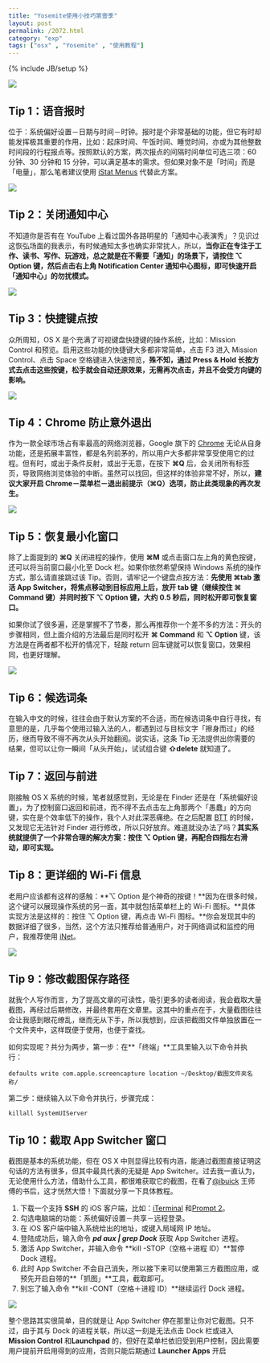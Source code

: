 ```yaml
---
title: "Yosemite使用小技巧第壹季"
layout: post
permalink: /2072.html
category: "exp"
tags: ["osx" , "Yosemite" , "使用教程"]
---
```

{% include JB/setup %}

![](/wp-content/uploads/sinapicv2-backup/2072-ww2-mw600-005V4vEUjw1enuhlmpi1aj30iw0dfmzg.jpg)

## Tip 1：语音报时

位于：系统偏好设置－日期与时间－时钟。报时是个非常基础的功能，但它有时却能发挥极其重要的作用，比如：起床时间、午饭时间、睡觉时间，亦或为其他整数时间段的行程报点等。按照默认的方案，两次报点的间隔时间单位可选三项：60 分钟、30 分钟和 15 分钟，可以满足基本的需求。但如果对象不是「时间」而是「电量」，那么笔者建议使用 [iStat Menus](http://bjango.com/mac/istatmenus/) 代替此方案。

![](/wp-content/uploads/sinapicv2-backup/2072-ww4-mw600-005V4vEUjw1enuhlv4f84j30iv0g40ts.jpg)

## Tip 2：关闭通知中心

不知道你是否有在 YouTube 上看过国外各路明星的「通知中心表演秀」？见识过这恢弘场面的我表示，有时候通知太多也确实非常扰人，所以，**当你正在专注于工作、读书、写作、玩游戏，总之就是在不需要「通知」的场景下，请按住 ⌥ Option 键，然后点击右上角 Notification Center 通知中心图标，即可快速开启「通知中心」的勿扰模式。**

![](/wp-content/uploads/sinapicv2-backup/2072-ww2-mw600-005V4vEUjw1enuhm8bdfsj307j09v753.jpg)


## Tip 3：快捷键点按

众所周知，OS X 是个充满了可视键盘快捷键的操作系统，比如：Mission Control 和预览。启用这些功能的快捷键大多都非常简单，点击 F3 进入 Mission Control、点击 Space 空格键进入快速预览，**殊不知，通过 Press & Hold 长按方式去点击这些按键，松手就会自动还原效果，无需再次点击，并且不会受方向键的影响。**

![](/wp-content/uploads/sinapicv2-backup/2072-ww1-large-005V4vEUjw1enuhmdxwzcj30cf07jmz3.jpg)

## Tip 4：Chrome 防止意外退出

作为一款全球市场占有率最高的网络浏览器，Google 旗下的 [Chrome](http://www.google.com/chrome/) 无论从自身功能，还是拓展丰富性，都是名列前茅的，所以用户大多都非常享受使用它的过程。但有时，或出于条件反射，或出于无意，在按下 **⌘Q** 后，会关闭所有标签页，导致网络浏览体验的中断。虽然可以找回，但这样的体验非常不好，所以，**建议大家开启 Chrome－菜单栏－退出前提示（⌘Q）选项，防止此类现象的再次发生。**

![](/wp-content/uploads/sinapicv2-backup/2072-ww3-large-005V4vEUjw1enuhoswr4jj30c6086t9u.jpg)

## Tip 5：恢复最小化窗口

除了上面提到的 **⌘Q** 关闭进程的操作，使用 **⌘M** 或点击窗口左上角的黄色按键，还可以将当前窗口最小化至 Dock 栏。如果你依然希望保持 Windows 系统的操作方式，那么请直接跳过该 Tip。否则，请牢记一个键盘点按方法：**先使用 ⌘tab 激活 App Switcher，将焦点移动到目标应用上后，放开 tab 键（继续按住 ⌘ Command 键）并同时按下 ⌥ Option 键，大约 0.5 秒后，同时松开即可恢复窗口。**


如果你试了很多遍，还是掌握不了节奏，那么再推荐你一个差不多的方法：开头的步骤相同，但上面介绍的方法最后是同时松开 **⌘ Command** 和 **⌥ Option** 键，该方法是在两者都不松开的情况下，轻敲 return 回车键就可以恢复窗口，效果相同，也更好理解。

![](/wp-content/uploads/sinapicv2-backup/2072-ww1-bmiddle-005V4vEUjw1enuhwfnxchj30cm07ywfx.jpg)

## Tip 6：候选词条

在输入中文的时候，往往会由于默认方案的不合适，而在候选词条中自行寻找，有意思的是，几乎每个使用过输入法的人，都遇到过与目标文字「擦身而过」的经历，继而导致不得不再次从头开始翻阅。说实话，这条 Tip 无法提供出你需要的结果，但可以让你一瞬间「从头开始」，试试组合键 **⇧delete** 就知道了。

## Tip 7：返回与前进

刚接触 OS X 系统的时候，笔者就感觉到，无论是在 Finder 还是在「系统偏好设置」，为了控制窗口返回和前进，而不得不去点击左上角那两个「愚蠢」的方向键，实在是个效率低下的操作，我个人对此深恶痛绝。在之后配置 [BTT](http://www.boastr.net/) 的时候，又发现它无法针对 Finder 进行修改，所以只好放弃。难道就没办法了吗？**其实系统就提供了一个非常合理的解决方案：按住 ⌥ Option 键，再配合四指左右滑动，即可实现。**

## Tip 8：更详细的 Wi-Fi 信息

老用户应该都有这样的感触：**⌥ Option 是个神奇的按键！**因为在很多时候，这个键可以展现操作系统的另一面，其中就包括菜单栏上的 Wi-Fi 图标。**具体实现方法是这样的：按住 ⌥ Option 键，再点击 Wi-Fi 图标。**你会发现其中的数据详细了很多，当然，这个方法只推荐给普通用户，对于网络调试和监控的用户，我推荐使用 [iNet](http://www.inetapp.de/en/inetx.html)。

![](/wp-content/uploads/sinapicv2-backup/2072-ww3-mw690-005V4vEUjw1enui0ukln5j30fn0ig40a.jpg)

## Tip 9：修改截图保存路径

就我个人写作而言，为了提高文章的可读性，吸引更多的读者阅读，我会截取大量截图，再经过后期修改，并最终套用在文章里。这其中的重点在于，大量截图往往会让我感到眼花缭乱，继而无从下手，所以我想到，应该把截图文件单独放置在一个文件夹中，这样既便于使用，也便于查找。

如何实现呢？共分为两步，第一步：在**「终端」**工具里输入以下命令并执行：

`defaults write com.apple.screencapture location ~/Desktop/截图文件夹名称/`

第二步：继续输入以下命令并执行，步骤完成：

`killall SystemUIServer`

## Tip 10：截取 App Switcher 窗口

截图是基本的系统功能，但在 OS X 中则显得比较有内涵，能通过截图直接证明这句话的方法有很多，但其中最具代表的无疑是 App Switcher。过去我一直认为，无论使用什么方法，借助什么工具，都很难获取它的截图，在看了[@ibuick](http://weibo.com/ibuick) 王师傅的书后，这才恍然大悟！下面就分享一下具体教程。

  1. 下载一个支持 **SSH** 的 iOS 客户端，比如：[iTerminal](https://itunes.apple.com/us/app/iterminal-pro-ssh-telnet-tool/id586842129?mt=8&uo=4&at=10lJSw) 和[Prompt 2](https://panic.com/prompt/)。
  2. 勾选电脑端的功能：系统偏好设置－共享－远程登录。
  3. 在 iOS 客户端中输入系统给出的地址，或键入局域网 IP 地址。
  4. 登陆成功后，输入命令 ***pd aux | grep Dock*** 获取 App Switcher 进程。
  5. 激活 App Switcher，并输入命令 **kill -STOP（空格＋进程 ID）**暂停 Dock 进程。
  6. 此时 App Switcher 不会自己消失，所以接下来可以使用第三方截图应用，或预先开启自带的**「抓图」**工具，截取即可。
  7. 别忘了输入命令 **kill -CONT（空格＋进程 ID）**继续运行 Dock 进程。

![](/wp-content/uploads/sinapicv2-backup/2072-ww4-mw690-005V4vEUjw1enui1wvlimj30dx04o758.jpg)

整个思路其实很简单，目的就是让 App Switcher 停在那里让你对它截图。只不过，由于其与 Dock 的进程关联，所以这一刻是无法点击 Dock 栏或进入 
<strong>Mission Control</strong> 和<strong>Launchpad</strong> 的，但好在菜单栏依旧受到用户控制，因此需要用户提前开启用得到的应用，否则只能后期通过 <strong>Launcher Apps</strong> 开启</span>